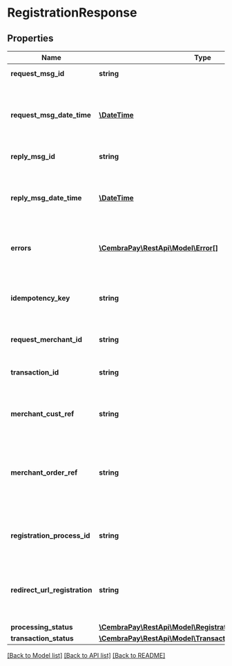 # RegistrationResponse

## Properties
Name | Type | Description | Notes
------------ | ------------- | ------------- | -------------
**request_msg_id** | **string** | Unique Id of the request | [optional] 
**request_msg_date_time** | [**\DateTime**](\DateTime.md) | DateTime of the request. ISO8601 Date with time in format &#x27;yyyy-MM-ddTHH:mm:ssZ&#x27;. | [optional] 
**reply_msg_id** | **string** | Unique Id of the response | [optional] 
**reply_msg_date_time** | [**\DateTime**](\DateTime.md) | DateTime of the response. ISO8601 Date with time in format &#x27;yyyy-MM-ddTHH:mm:ssZ&#x27;. | [optional] 
**errors** | [**\CembraPay\RestApi\Model\Error[]**](Error.md) | List of errors, occured during request processing. | [optional] 
**idempotency_key** | **string** | Idempotency key, to unique identify operation and support consistent retries | [optional] 
**request_merchant_id** | **string** | Unique Id of the Merchant | [optional] 
**transaction_id** | **string** | Id of Transaction. Required for SET, CAN, CNT, TST | [optional] 
**merchant_cust_ref** | **string** | Customer identifier in Merchants system | [optional] 
**merchant_order_ref** | **string** | Order reference in Merchants system. Required for AUT, CHK, SET, CAN and CNT requests. Field value is not case-sensitive | [optional] 
**registration_process_id** | **string** | Unique identifier of Registration session. Required for RST requests. | [optional] 
**redirect_url_registration** | **string** | URL that must be used for redirecting customer to CembraPay Registration pages. | [optional] 
**processing_status** | [**\CembraPay\RestApi\Model\RegistrationProcessingStatus**](RegistrationProcessingStatus.md) |  | [optional] 
**transaction_status** | [**\CembraPay\RestApi\Model\TransactionStatusResponseData**](TransactionStatusResponseData.md) |  | [optional] 

[[Back to Model list]](../../README.md#documentation-for-models) [[Back to API list]](../../README.md#documentation-for-api-endpoints) [[Back to README]](../../README.md)

